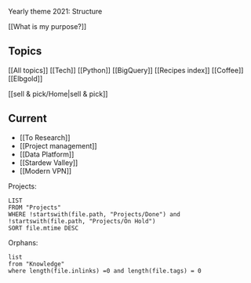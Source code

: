 Yearly theme 2021: Structure

[[What is my purpose?]]

## Topics
[[All topics]]
[[Tech]] [[Python]] [[BigQuery]]
[[Recipes index]]
[[Coffee]] [[Elbgold]]

[[sell & pick/Home|sell & pick]]

## Current
- [[To Research]]
- [[Project management]]
- [[Data Platform]]
- [[Stardew Valley]]
- [[Modern VPN]]

Projects:
```dataview
LIST
FROM "Projects"
WHERE !startswith(file.path, "Projects/Done") and !startswith(file.path, "Projects/On Hold")
SORT file.mtime DESC
```

Orphans:
```dataview
list
from "Knowledge"
where length(file.inlinks) =0 and length(file.tags) = 0
```
